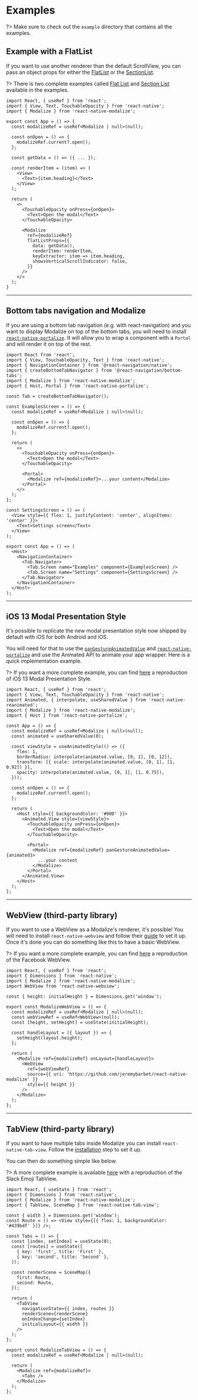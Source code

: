 # Examples

?> Make sure to check out the `example` directory that contains all the examples.

## Example with a FlatList

If you want to use another renderer than the default ScrollView, you can pass an object props for either the [FlatList](PROPS?id=flatlistprops) or the [SectionList](PROPS?id=sectionlistprops).

?> There is two complete examples called [Flat List](https://github.com/jeremybarbet/react-native-modalize/blob/master/example/src/components/modals/FlatList.tsx) and [Section List](https://github.com/jeremybarbet/react-native-modalize/blob/master/example/src/components/modals/SectionList.tsx) available in the examples.

```tsx
import React, { useRef } from 'react';
import { View, Text, TouchableOpacity } from 'react-native';
import { Modalize } from 'react-native-modalize';

export const App = () => {
  const modalizeRef = useRef<Modalize | null>(null);

  const onOpen = () => {
    modalizeRef.current?.open();
  };

  const getData = () => ({ ... });

  const renderItem = (item) => (
    <View>
      <Text>{item.heading}</Text>
    </View>
  );

  return (
    <>
      <TouchableOpacity onPress={onOpen}>
        <Text>Open the modal</Text>
      </TouchableOpacity>

      <Modalize
        ref={modalizeRef}
        flatListProps={{
          data: getData(),
          renderItem: renderItem,
          keyExtractor: item => item.heading,
          showsVerticalScrollIndicator: false,
        }}
      />
    </>
  );
}
```

---

## Bottom tabs navigation and Modalize

If you are using a bottom tab navigation (e.g. with react-navigation) and you want to display Modalize on top of the bottom tabs, you will need to install [`react-native-portalize`](https://github.com/jeremybarbet/react-native-portalize). It will allow you to wrap a component with a `Portal` and will render it on top of the rest.

```tsx
import React from 'react';
import { View, TouchableOpacity, Text } from 'react-native';
import { NavigationContainer } from '@react-navigation/native';
import { createBottomTabNavigator } from '@react-navigation/bottom-tabs';
import { Modalize } from 'react-native-modalize';
import { Host, Portal } from 'react-native-portalize';

const Tab = createBottomTabNavigator();

const ExamplesScreen = () => {
  const modalizeRef = useRef<Modalize | null>(null);

  const onOpen = () => {
    modalizeRef.current?.open();
  };

  return (
    <>
      <TouchableOpacity onPress={onOpen}>
        <Text>Open the modal</Text>
      </TouchableOpacity>

      <Portal>
        <Modalize ref={modalizeRef}>...your content</Modalize>
      </Portal>
    </>
  );
};

const SettingsScreen = () => (
  <View style={{ flex: 1, justifyContent: 'center', alignItems: 'center' }}>
    <Text>Settings screen</Text>
  </View>
);

export const App = () => (
  <Host>
    <NavigationContainer>
      <Tab.Navigator>
        <Tab.Screen name="Examples" component={ExamplesScreen} />
        <Tab.Screen name="Settings" component={SettingsScreen} />
      </Tab.Navigator>
    </NavigationContainer>
  </Host>
);
```

---

## iOS 13 Modal Presentation Style

It's possible to replicate the new modal presentation style now shipped by default with iOS for both Android and iOS.

You will need for that to use the [`panGestureAnimatedValue`](/PROPS.md?id=panGestureAnimatedValue) and [`react-native-portalize`](https://github.com/jeremybarbet/react-native-portalize) and use the Animated API to animate your app wrapper. Here is a quick implementation example.

?> If you want a more complete example, you can find [here](https://github.com/jeremybarbet/react-native-modalize/blob/master/example/src/components/modals/AnimatedValue.tsx) a reproduction of iOS 13 Modal Presentation Style.

```tsx
import React, { useRef } from 'react';
import { View, Text, TouchableOpacity } from 'react-native';
import Animated, { interpolate, useSharedValue } from 'react-native-reanimated';
import { Modalize } from 'react-native-modalize';
import { Host } from 'react-native-portalize';

const App = () => {
  const modalizeRef = useRef<Modalize | null>(null);
  const animated = useSharedValue(0);

  const viewStyle = useAnimatedStyle(() => ({
    flex: 1,
    borderRadius: interpolate(animated.value, [0, 1], [0, 12]),
    transform: [{ scale: interpolate(animated.value, [0, 1], [1, 0.92]) }],
    opacity: interpolate(animated.value, [0, 1], [1, 0.75]),
  }));

  const onOpen = () => {
    modalizeRef.current?.open();
  };

  return (
    <Host style={{ backgroundColor: '#000' }}>
      <Animated.View style={viewStyle}>
        <TouchableOpacity onPress={onOpen}>
          <Text>Open the modal</Text>
        </TouchableOpacity>

        <Portal>
          <Modalize ref={modalizeRef} panGestureAnimatedValue={animated}>
            ...your content
          </Modalize>
        </Portal>
      </Animated.View>
    </Host>
  );
};
```

---

## WebView (third-party library)

If you want to use a WebView as a Modalize's renderer, it's possible! You will need to install `react-native-webview` and follow their [guide](https://github.com/react-native-community/react-native-webview/blob/master/docs/Getting-Started.md) to set it up. Once it's done you can do something like this to have a basic WebView.

?> If you want a more complete example, you can find [here](https://github.com/jeremybarbet/react-native-modalize/blob/master/example/src/components/modals/FacebookWebView.tsx) a reproduction of the Facebook WebView.

```tsx
import React, { useRef } from 'react';
import { Dimensions } from 'react-native';
import { Modalize } from 'react-native-modalize';
import WebView from 'react-native-webview';

const { height: initialHeight } = Dimensions.get('window');

export const ModalizeWebView = () => {
  const modalizeRef = useRef<Modalize | null>(null);
  const webViewRef = useRef<WebView>(null);
  const [height, setHeight] = useState(initialHeight);

  const handleLayout = ({ layout }) => {
    setHeight(layout.height);
  };

  return (
    <Modalize ref={modalizeRef} onLayout={handleLayout}>
      <WebView
        ref={webViewRef}
        source={{ uri: 'https://github.com/jeremybarbet/react-native-modalize' }}
        style={{ height }}
      />
    </Modalize>
  );
};
```

---

## TabView (third-party library)

If you want to have multiple tabs inside Modalize you can install `react-native-tab-view`. Follow the [installation](https://github.com/react-native-community/react-native-tab-view#installation) step to set it up.

You can then do something simple like below.

?> A more complete example is available [here](https://github.com/jeremybarbet/react-native-modalize/blob/master/example/src/components/modals/SlackTabView.tsx) with a reproduction of the Slack Emoji TabView.

```tsx
import React, { useState } from 'react';
import { Dimensions } from 'react-native';
import { Modalize } from 'react-native-modalize';
import { TabView, SceneMap } from 'react-native-tab-view';

const { width } = Dimensions.get('window');
const Route = () => <View style={[{ flex: 1, backgroundColor: '#439bdf' }]} />;

const Tabs = () => {
  const [index, setIndex] = useState(0);
  const [routes] = useState([
    { key: 'first', title: 'First' },
    { key: 'second', title: 'Second' },
  ]);

  const renderScene = SceneMap({
    first: Route,
    second: Route,
  });

  return (
    <TabView
      navigationState={{ index, routes }}
      renderScene={renderScene}
      onIndexChange={setIndex}
      initialLayout={{ width }}
    />
  );
};

export const ModalizeTabView = () => {
  const modalizeRef = useRef<Modalize | null>(null);

  return (
    <Modalize ref={modalizeRef}>
      <Tabs />
    </Modalize>
  );
};
```
